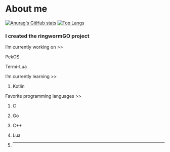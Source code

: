 # About me
[![Anurag's GitHub stats](https://github-readme-stats.vercel.app/api?username=StjepanBM1&count_private=true&show_icons=true)](https://github.com/anuraghazra/github-readme-stats)
[![Top Langs](https://github-readme-stats.vercel.app/api/top-langs/?username=StjepanBM1&layout=compact)](https://github.com/anuraghazra/github-readme-stats)

### I created the ringwormGO project

I’m currently working on  >>
   
   PekOS
   
   Termi-Lua
        
I’m currently learning >>

   1. Kotlin
            
Favorite programming languages >>
   1. C

   2. Go

   3. C++

   4. Lua

   5. ---
